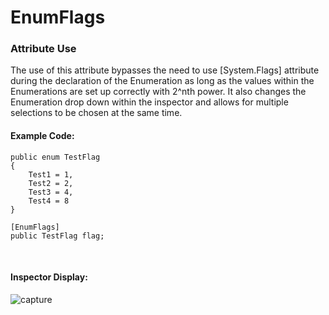 # EnumFlags

### Attribute Use

The use of this attribute bypasses the need to use [System.Flags] attribute during the declaration of the Enumeration as long as the values within the Enumerations are set up correctly with 2^nth power. It also changes the Enumeration drop down within the inspector and allows for multiple selections to be chosen at the same time.


#### Example Code:

```
public enum TestFlag
{
    Test1 = 1,
    Test2 = 2,
    Test3 = 4,
    Test4 = 8
}

[EnumFlags]
public TestFlag flag;
```
<br/>

#### Inspector Display:

![capture](https://user-images.githubusercontent.com/35278058/53179854-27d57300-35ba-11e9-90fb-ee3087390f45.PNG)

